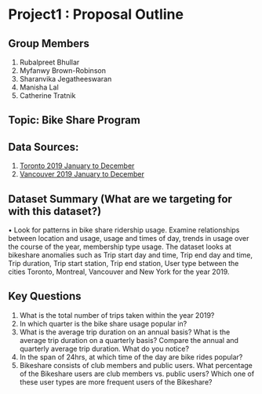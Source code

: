 # Project1 : Proposal Outline
 
## Group Members
1. Rubalpreet Bhullar
2. Myfanwy Brown-Robinson
3. Sharanvika Jegatheeswaran
4. Manisha Lal
5. Catherine Tratnik

## Topic: Bike Share Program

## Data Sources:
1. [Toronto    2019 January to December](https://ckan0.cf.opendata.inter.prod-toronto.ca/download_resource/e69c5761-e0ed-4999-9426-8174f848b11a)
2. [Vancouver    2019 January to December](https://www.mobibikes.ca/en/system-data)

## Dataset Summary (What are we targeting for with this dataset?)
• Look for patterns in bike share ridership usage. Examine relationships between location and usage, usage and times of day, trends in usage over the course of the year, membership type usage. The dataset looks at bikeshare anomalies such as Trip start day and time, Trip end day and time, Trip duration, Trip start station, Trip end station, User type between the cities Toronto, Montreal, Vancouver and New York for the year 2019.

## Key Questions
1. What is the total number of trips taken within the year 2019?
2. In which quarter is the bike share usage popular in?
3. What is the average trip duration on an annual basis? What is the average trip duration on a quarterly basis? Compare the annual and quarterly average trip duration. What do you notice?
4. In the span of 24hrs, at which time of the day are bike rides popular?
5. Bikeshare consists of club members and public users. What percentage of the Bikeshare users are club members vs. public users? Which one of these user types are more frequent users of the Bikeshare?


